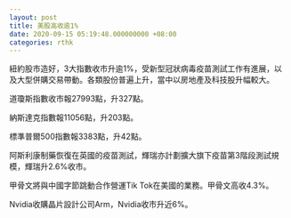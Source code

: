 ```yaml
---
layout: post
title: 美股高收逾1%
date: 2020-09-15 05:19:48.000000000 +08:00
categories: rthk
---
```


紐約股市造好，3大指數收市升逾1%，受新型冠狀病毒疫苗測試工作有進展，以及大型併購交易帶動。各類股份普遍上升，當中以房地產及科技股升幅較大。

道瓊斯指數收市報27993點，升327點。

納斯達克指數報11056點，升203點。

標準普爾500指數報3383點，升42點。

阿斯利康制藥恢復在英國的疫苗測試，輝瑞亦計劃擴大旗下疫苗第3階段測試規模，輝瑞升2.6%收市。

甲骨文將與中國字節跳動合作營運Tik Tok在美國的業務。甲骨文高收4.3%。

Nvidia收購晶片設計公司Arm，Nvidia收市升近6%。
